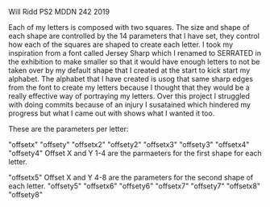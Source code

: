Will Ridd PS2 MDDN 242 2019



Each of my letters is composed with two squares. The size and shape of each shape are controlled by the 14 parameters that I have set, they control how each of the squares are shaped to create each letter. I took my inspiration from a font called Jersey Sharp which I renamed to SERRATED in the exhibition to make smaller so that it would have enough letters to not be taken over by my default shape that I created at the start to kick start my alphabet. The alphabet that I have created is usog that same sharp edges from the font to create my letters because I thought that they would be a really effective way of portraying my letters. Over this project I struggled with doing commits because of an injury I susatained which hindered my progress but what I came out with shows what I wanted it too. 

These are the parameters per letter:

 "offsetx"
 "offsety"
 "offsetx2"
 "offsety2"
 "offsetx3"
 "offsety3"
 "offsetx4"
 "offsety4" Offset X and Y 1-4 are the parmaeters for the first shape for each letter. 


 "offsetx5" Offset X and Y 4-8 are the parameters for the second shape of each letter. 
 "offsety5"
 "offsetx6"
 "offsety6"
 "offsetx7"
 "offsety7"
 "offsetx8"
 "offsety8"